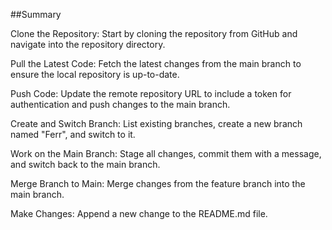 ##Summary

Clone the Repository: Start by cloning the repository from GitHub and navigate into the repository directory.

Pull the Latest Code: Fetch the latest changes from the main branch to ensure the local repository is up-to-date.

Push Code: Update the remote repository URL to include a token for authentication and push changes to the main branch.

Create and Switch Branch: List existing branches, create a new branch named "Ferr", and switch to it.

Work on the Main Branch: Stage all changes, commit them with a message, and switch back to the main branch.

Merge Branch to Main: Merge changes from the feature branch into the main branch.

Make Changes: Append a new change to the README.md file.
